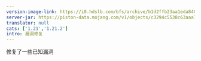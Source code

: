 ```yaml
---
version-image-link: https://i0.hdslb.com/bfs/archive/b1d2ffb23aa1eda8409207dc1cfe26257178ffe9.png
server-jar: https://piston-data.mojang.com/v1/objects/c3294c5538c63aaa744313c8b98276bb26490a85/server.jar
translator: null
cats: ['1.21','1.21.2']
intro: 漏洞修复
---
```

修复了一些已知漏洞

